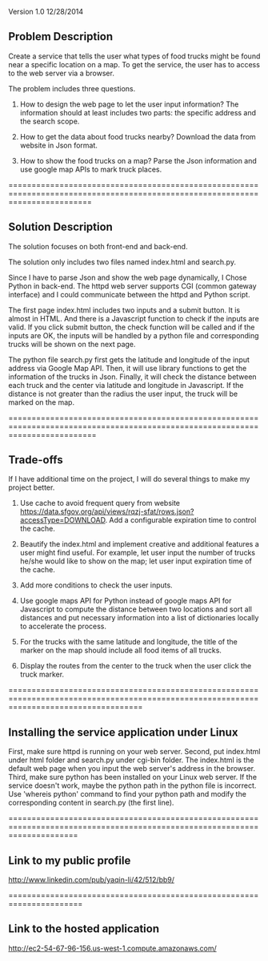 Version 1.0 12/28/2014

Problem Description
--------------------
Create a service that tells the user what types of food trucks might be found near a specific location on a map.
To get the service, the user has to access to the web server via a browser.

The problem includes three questions.
1. How to design the web page to let the user input information?
   The information should at least includes two parts: the specific address and the search scope.

2. How to get the data about food trucks nearby?
   Download the data from website in Json format.

3. How to show the food trucks on a map?
   Parse the Json information and use google map APIs to mark truck places.

==============================================================================================================================



Solution Description
-----------------------
The solution focuses on both front-end and back-end.

The solution only includes two files named index.html and search.py.

Since I have to parse Json and show the web page dynamically, I Chose Python in back-end.
The httpd web server supports CGI (common gateway interface) and I could communicate between the httpd and Python script.

The first page index.html includes two inputs and a submit button.
It is almost in HTML.
And there is a Javascript function to check if the inputs are valid.
If you click submit button, the check function will be called and if the inputs are OK,
the inputs will be handled by a python file and corresponding trucks will be shown on the next page.

The python file search.py first gets the latitude and longitude of the input address via Google Map API.
Then, it will use library functions to get the information of the trucks in Json.
Finally, it will check the distance between each truck and the center via latitude and longitude in Javascript.
If the distance is not greater than the radius the user input, the truck will be marked on the map.

===============================================================================================================================


 
Trade-offs
-------------
If I have additional time on the project, I will do several things to make my project better.

1. Use cache to avoid frequent query from website https://data.sfgov.org/api/views/rqzj-sfat/rows.json?accessType=DOWNLOAD.
   Add a configurable expiration time to control the cache.
   
2. Beautify the index.html and implement creative and additional features a user might find useful.
   For example, let user input the number of trucks he/she would like to show on the map;
                let user input expiration time of the cache.

3. Add more conditions to check the user inputs.
  
4. Use google maps API for Python instead of google maps API for Javascript to compute the distance between two locations and sort
   all distances and put necessary information into a list of dictionaries locally to accelerate the process.

5. For the trucks with the same latitude and longitude, the title of the marker on the map should include all food items of all trucks.

6. Display the routes from the center to the truck when the user click the truck marker.

=========================================================================================================================================



Installing the service application under Linux
--------------------------------------------------
First, make sure httpd is running on your web server.
Second, put index.html under html folder and search.py under cgi-bin folder.
The index.html is the default web page when you input the web server's address in the browser.
Third, make sure python has been installed on your Linux web server.
If the service doesn't work, maybe the python path in the python file is incorrect.
Use 'whereis python' command to find your python path and modify the corresponding content in search.py (the first line).
 
===========================================================================================================================



Link to my public profile
-----------------------------
http://www.linkedin.com/pub/yaqin-li/42/512/bb9/

======================================================================



Link to the hosted application
------------------------------------
http://ec2-54-67-96-156.us-west-1.compute.amazonaws.com/




